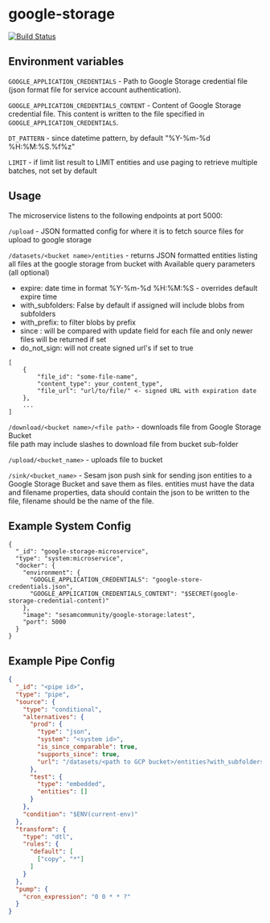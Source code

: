 # google-storage

[![Build Status](https://travis-ci.org/sesam-community/google-storage.svg?branch=master)](https://travis-ci.org/sesam-community/google-storage)

## Environment variables

`GOOGLE_APPLICATION_CREDENTIALS` - Path to Google Storage credential file (json format file for service account authentication). 

`GOOGLE_APPLICATION_CREDENTIALS_CONTENT` - Content of Google Storage credential file. This content is written to the file specified in `GOOGLE_APPLICATION_CREDENTIALS`. 

`DT_PATTERN` - since datetime pattern, by default "%Y-%m-%d %H:%M:%S.%f%z"  

`LIMIT` - if limit list result to LIMIT entities and use paging to retrieve multiple batches, not set by default  
## Usage

The microservice listens to the following endpoints at port 5000:

`/upload` - JSON formatted config for where it is to fetch source files for upload to google storage

`/datasets/<bucket name>/entities` - returns JSON formatted entities listing all files at the google storage from bucket with <bucket name>
Available query parameters (all optional)  
* expire: date time in format %Y-%m-%d %H:%M:%S - overrides default expire time
* with_subfolders: False by default if assigned will include blobs from subfolders
* with_prefix: to filter blobs by prefix
* since : will be compared with update field for each file and only newer files will be returned if set
* do_not_sign: will not create signed url's if set to true 
```
[
    {
        "file_id": "some-file-name",
        "content_type": your_content_type",
        "file_url": "url/to/file/" <- signed URL with expiration date
    },
    ...
]
```

`/download/<bucket name>/<file path>` - downloads file from Google Storage Bucket  
file path may include slashes to download file from bucket sub-folder

`/upload/<bucket_name>` - uploads file to bucket

`/sink/<bucket_name>` - Sesam json push sink for sending json entities to a Google Storage Bucket and save them as files.
entities must have the data and filename properties, data should contain the json to be written to the file, filename should be the name of the file.

## Example System Config
```
{
  "_id": "google-storage-microservice",
  "type": "system:microservice",
  "docker": {
    "environment": {
      "GOOGLE_APPLICATION_CREDENTIALS": "google-store-credentials.json",
      "GOOGLE_APPLICATION_CREDENTIALS_CONTENT": "$SECRET(google-storage-credential-content)"
    },
    "image": "sesamcommunity/google-storage:latest",
    "port": 5000
  }
}
```

## Example Pipe Config
```json
{
  "_id": "<pipe id>",
  "type": "pipe",
  "source": {
    "type": "conditional",
    "alternatives": {
      "prod": {
        "type": "json",
        "system": "<system id>",
        "is_since_comparable": true,
        "supports_since": true,
        "url": "/datasets/<path to GCP bucket>/entities?with_subfolders=true"
      },
      "test": {
        "type": "embedded",
        "entities": []
      }
    },
    "condition": "$ENV(current-env)"
  },
  "transform": {
    "type": "dtl",
    "rules": {
      "default": [
        ["copy", "*"]
      ]
    }
  },
  "pump": {
    "cron_expression": "0 0 * * ?"
  }
}

``` 
